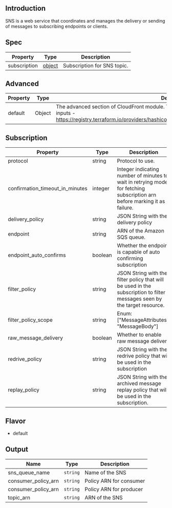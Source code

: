 ## Introduction
SNS is a web service that coordinates and manages the delivery or sending of messages to subscribing endpoints or clients.

## Spec

| Property                            | Type                    | Description                 |
|-------------------------------------|-------------------------|-----------------------------|
| subscription                        | [object](#Subscription) | Subscription for SNS topic. |


## Advanced

| Property | Type   | Description                                                                                                                                                                                             |
|----------|--------|---------------------------------------------------------------------------------------------------------------------------------------------------------------------------------------------------------|
| default  | Object | The advanced section of CloudFront module. You can pass the values as per terraform modules inputs - https://registry.terraform.io/providers/hashicorp/aws/latest/docs/resources/sns_topic_subscription |

## Subscription

| Property                        | Type    | Description                                                                                                               |
|---------------------------------|---------|---------------------------------------------------------------------------------------------------------------------------|
| protocol                        | string  | Protocol to use.                                                                                                          |
| confirmation_timeout_in_minutes | integer | Integer indicating number of minutes to wait in retrying mode for fetching subscription arn before marking it as failure. |
| delivery_policy                 | string  | JSON String with the delivery policy                                                                                      |
| endpoint                        | string  | ARN of the Amazon SQS queue.                                                                                              |
| endpoint_auto_confirms          | boolean | Whether the endpoint is capable of auto confirming subscription                                                           |
| filter_policy                   | string  | JSON String with the filter policy that will be used in the subscription to filter messages seen by the target resource.  |
| filter_policy_scope             | string  | Enum: ["MessageAttributes", "MessageBody"]                                                                                |
| raw_message_delivery            | boolean | Whether to enable raw message delivery                                                                                    |
| redrive_policy                  | string  | JSON String with the redrive policy that will be used in the subscription                                                 |
| replay_policy                   | string  | JSON String with the archived message replay policy that will be used in the subscription.                                |

## Flavor
- default


## Output

| Name                | Type     | Description             |
|---------------------|----------|-------------------------|
| sns_queue_name      | `string` | Name of the SNS         |
| consumer_policy_arn | `string` | Policy ARN for consumer |
| consumer_policy_arn | `string` | Policy ARN for producer |
| topic_arn           | `string` | ARN of the SNS          |